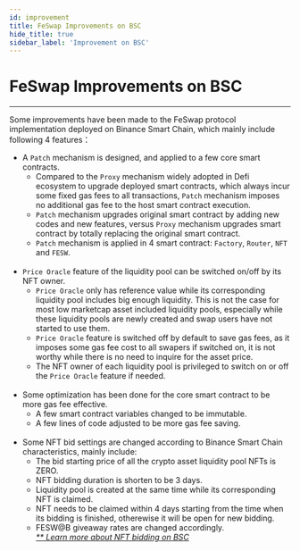 ```yaml
---
id: improvement
title: FeSwap Improvements on BSC
hide_title: true
sidebar_label: 'Improvement on BSC'
---
```


<div  className="title">
  <h1> FeSwap Improvements on BSC </h1>
</div>

_______________________

Some improvements have been made to the FeSwap protocol implementation deployed on Binance Smart Chain, which mainly include following 4 features： 

+ A `Patch` mechanism is designed, and applied to a few core smart contracts.
  + Compared to the `Proxy` mechanism widely adopted in Defi ecosystem to upgrade deployed smart contracts, which always incur some fixed gas fees to all transactions, `Patch` mechanism imposes no additional gas fee to the host smart contract execution.
  + `Patch` mechanism upgrades original smart contract by adding new codes and new features, versus `Proxy` mechanism upgrades smart contract by totally replacing the original smart contract.  
  + `Patch` mechanism is applied in 4 smart contract: `Factory`, `Router`, `NFT` and `FESW`. <br/><br/>
+ `Price Oracle` feature of the liquidity pool can be switched on/off by its NFT owner.
  + `Price Oracle` only has reference value while its corresponding liquidity pool includes big enough liquidity. This is not the case for most low marketcap asset included liquidity pools, especially while these liquidity pools are newly created and swap users have not started to use them.
  + `Price Oracle` feature is switched off by default to save gas fees, as it imposes some gas fee cost to all swapers if switched on, it is not worthy while there is no need to inquire for the asset price.
  + The NFT owner of each liquidity pool is privileged to switch on or off the `Price Oracle` feature if needed. <br/><br/>
+ Some optimization has been done for the core smart contract to be more gas fee effective.
  + A few smart contract variables changed to be immutable. 
  + A few lines of code adjusted to be more gas fee saving. <br/><br/>
+ Some NFT bid settings are changed according to Binance Smart Chain characteristics, mainly include:
  + The bid starting price of all the crypto asset liquidity pool NFTs is ZERO.
  + NFT bidding duration is shorten to be 3 days.
  + Liquidity pool is created at the same time while its corresponding NFT is claimed. 
  + NFT needs to be claimed within 4 days starting from the time when its bidding is finished, otherewise it will be open for new bidding.
  + FESW@B giveaway rates are changed accordingly.<br/>
    *[** Learn more about NFT bidding on BSC](./nft)*<br/>
